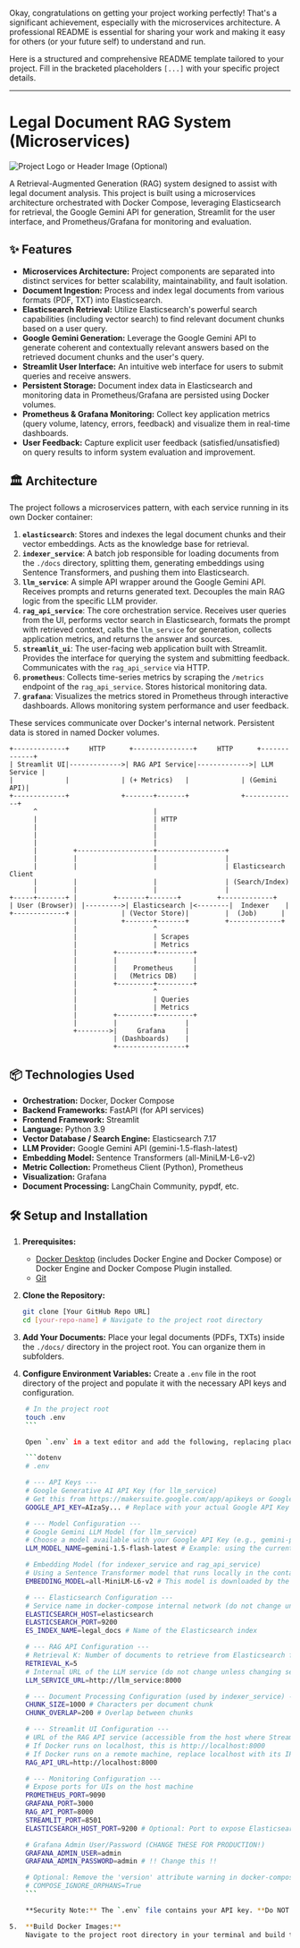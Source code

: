 Okay, congratulations on getting your project working perfectly! That's a significant achievement, especially with the microservices architecture. A professional README is essential for sharing your work and making it easy for others (or your future self) to understand and run.

Here is a structured and comprehensive README template tailored to your project. Fill in the bracketed placeholders `[...]` with your specific project details.

---

# Legal Document RAG System (Microservices)

![Project Logo or Header Image (Optional)](path/to/your/logo.png)

A Retrieval-Augmented Generation (RAG) system designed to assist with legal document analysis. This project is built using a microservices architecture orchestrated with Docker Compose, leveraging Elasticsearch for retrieval, the Google Gemini API for generation, Streamlit for the user interface, and Prometheus/Grafana for monitoring and evaluation.

## ✨ Features

*   **Microservices Architecture:** Project components are separated into distinct services for better scalability, maintainability, and fault isolation.
*   **Document Ingestion:** Process and index legal documents from various formats (PDF, TXT) into Elasticsearch.
*   **Elasticsearch Retrieval:** Utilize Elasticsearch's powerful search capabilities (including vector search) to find relevant document chunks based on a user query.
*   **Google Gemini Generation:** Leverage the Google Gemini API to generate coherent and contextually relevant answers based on the retrieved document chunks and the user's query.
*   **Streamlit User Interface:** An intuitive web interface for users to submit queries and receive answers.
*   **Persistent Storage:** Document index data in Elasticsearch and monitoring data in Prometheus/Grafana are persisted using Docker volumes.
*   **Prometheus & Grafana Monitoring:** Collect key application metrics (query volume, latency, errors, feedback) and visualize them in real-time dashboards.
*   **User Feedback:** Capture explicit user feedback (satisfied/unsatisfied) on query results to inform system evaluation and improvement.

## 🏛️ Architecture

The project follows a microservices pattern, with each service running in its own Docker container:

1.  **`elasticsearch`**: Stores and indexes the legal document chunks and their vector embeddings. Acts as the knowledge base for retrieval.
2.  **`indexer_service`**: A batch job responsible for loading documents from the `./docs` directory, splitting them, generating embeddings using Sentence Transformers, and pushing them into Elasticsearch.
3.  **`llm_service`**: A simple API wrapper around the Google Gemini API. Receives prompts and returns generated text. Decouples the main RAG logic from the specific LLM provider.
4.  **`rag_api_service`**: The core orchestration service. Receives user queries from the UI, performs vector search in Elasticsearch, formats the prompt with retrieved context, calls the `llm_service` for generation, collects application metrics, and returns the answer and sources.
5.  **`streamlit_ui`**: The user-facing web application built with Streamlit. Provides the interface for querying the system and submitting feedback. Communicates with the `rag_api_service` via HTTP.
6.  **`prometheus`**: Collects time-series metrics by scraping the `/metrics` endpoint of the `rag_api_service`. Stores historical monitoring data.
7.  **`grafana`**: Visualizes the metrics stored in Prometheus through interactive dashboards. Allows monitoring system performance and user feedback.

These services communicate over Docker's internal network. Persistent data is stored in named Docker volumes.

```
+-------------+     HTTP      +---------------+     HTTP      +-------------+
| Streamlit UI|------------->| RAG API Service|------------->| LLM Service |
|             |             | (+ Metrics)   |             | (Gemini API)|
+-------------+             +-------+-------+             +-------------+
      ^                             |
      |                             | HTTP
      |                             |
      |                             |
      |                             |
      |         +-------------------+-----------------+
      |         |                   |                 |
      |         |                   |                 | Elasticsearch Client
      |         |                   |                 | (Search/Index)
      |         |                   |                 |
+-----+-------+ |         +-------+-------+         +-------------+
| User (Browser)| |--------->| Elasticsearch |<--------|  Indexer    |
+-------------+ |           | (Vector Store)|         |  (Job)      |
                |           +-------+-------+         +-------------+
                |                   ^
                |                   | Scrapes
                |                   | Metrics
                |         +---------+---------+
                |         |                   |
                |         |    Prometheus     |
                |         |   (Metrics DB)    |
                |         +---------+---------+
                |                   ^
                |                   | Queries
                |                   | Metrics
                |         +---------+---------+
                |         |                 |
                +-------->|     Grafana     |
                          | (Dashboards)    |
                          +-----------------+
```

## 📦 Technologies Used

*   **Orchestration:** Docker, Docker Compose
*   **Backend Frameworks:** FastAPI (for API services)
*   **Frontend Framework:** Streamlit
*   **Language:** Python 3.9
*   **Vector Database / Search Engine:** Elasticsearch 7.17
*   **LLM Provider:** Google Gemini API (gemini-1.5-flash-latest)
*   **Embedding Model:** Sentence Transformers (all-MiniLM-L6-v2)
*   **Metric Collection:** Prometheus Client (Python), Prometheus
*   **Visualization:** Grafana
*   **Document Processing:** LangChain Community, pypdf, etc.

## 🛠️ Setup and Installation

1.  **Prerequisites:**
    *   [Docker Desktop](https://www.docker.com/products/docker-desktop/) (includes Docker Engine and Docker Compose) or Docker Engine and Docker Compose Plugin installed.
    *   [Git](https://git-scm.com/)

2.  **Clone the Repository:**
    ```bash
    git clone [Your GitHub Repo URL]
    cd [your-repo-name] # Navigate to the project root directory
    ```

3.  **Add Your Documents:**
    Place your legal documents (PDFs, TXTs) inside the `./docs/` directory in the project root. You can organize them in subfolders.

4.  **Configure Environment Variables:**
    Create a `.env` file in the root directory of the project and populate it with the necessary API keys and configuration.
```bash
    # In the project root
    touch .env
    ```

    Open `.env` in a text editor and add the following, replacing placeholders with your actual values:

    ```dotenv
    # .env

    # --- API Keys ---
    # Google Generative AI API Key (for llm_service)
    # Get this from https://makersuite.google.com/app/apikeys or Google Cloud Console
    GOOGLE_API_KEY=AIzaSy... # Replace with your actual Google API Key

    # --- Model Configuration ---
    # Google Gemini LLM Model (for llm_service)
    # Choose a model available with your Google API Key (e.g., gemini-pro, gemini-1.5-flash-latest)
    LLM_MODEL_NAME=gemini-1.5-flash-latest # Example: using the current recommended alias

    # Embedding Model (for indexer_service and rag_api_service)
    # Using a Sentence Transformer model that runs locally in the container
    EMBEDDING_MODEL=all-MiniLM-L6-v2 # This model is downloaded by the container

    # --- Elasticsearch Configuration ---
    # Service name in docker-compose internal network (do not change unless changing service name)
    ELASTICSEARCH_HOST=elasticsearch
    ELASTICSEARCH_PORT=9200
    ES_INDEX_NAME=legal_docs # Name of the Elasticsearch index

    # --- RAG API Configuration ---
    # Retrieval K: Number of documents to retrieve from Elasticsearch for a query
    RETRIEVAL_K=5
    # Internal URL of the LLM service (do not change unless changing service name/port)
    LLM_SERVICE_URL=http://llm_service:8000

    # --- Document Processing Configuration (used by indexer_service) ---
    CHUNK_SIZE=1000 # Characters per document chunk
    CHUNK_OVERLAP=200 # Overlap between chunks

    # --- Streamlit UI Configuration ---
    # URL of the RAG API service (accessible from the host where Streamlit runs)
    # If Docker runs on localhost, this is http://localhost:8000
    # If Docker runs on a remote machine, replace localhost with its IP/hostname
    RAG_API_URL=http://localhost:8000

    # --- Monitoring Configuration ---
    # Expose ports for UIs on the host machine
    PROMETHEUS_PORT=9090
    GRAFANA_PORT=3000
    RAG_API_PORT=8000
    STREAMLIT_PORT=8501
    ELASTICSEARCH_HOST_PORT=9200 # Optional: Port to expose Elasticsearch on the host

    # Grafana Admin User/Password (CHANGE THESE FOR PRODUCTION!)
    GRAFANA_ADMIN_USER=admin
    GRAFANA_ADMIN_PASSWORD=admin # !! Change this !!

    # Optional: Remove the 'version' attribute warning in docker-compose.yml
    # COMPOSE_IGNORE_ORPHANS=True
    ```

    **Security Note:** The `.env` file contains your API key. **Do NOT commit this file to Git.** Ensure `.env` is listed in your `.gitignore` file.

5.  **Build Docker Images:**
    Navigate to the project root directory in your terminal and build the

    
